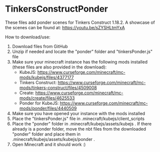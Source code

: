 # TinkersConstructPonder
These files add ponder scenes for Tinkers Construct 1.18.2.
A showcase of the scenes can be found at: https://youtu.be/sZYSHLtmYxA

How to download/use:
1. Download files from GitHub
2. Unzip if needed and locate the "ponder" folder and "tinkersPonder.js" file
3. Make sure your minecraft instance has the following mods installed (these files are also provided in the download):
   -  KubeJS: https://www.curseforge.com/minecraft/mc-mods/kubejs/files/4377177
   -  Tinkers Construct: https://www.curseforge.com/minecraft/mc-mods/tinkers-construct/files/4509008
   -  Create: https://www.curseforge.com/minecraft/mc-mods/create/files/4625533
   -  Ponder for KubeJS: https://www.curseforge.com/minecraft/mc-mods/ponder/files/4440509
4. Make sure you have opened your instance with the mods installed
5. Place the "tinkersPonder.js" file in .minecraft/kubejs/client_scripts
6. Place the "ponder" folder in .minecraft/kubejs/assets/kubejs . If there already is a ponder folder, move the nbt files from the downloaded "ponder" folder and place them in .minecraft/kubejs/assets/kubejs/ponder .
7. Open Minecraft and it should work :)

